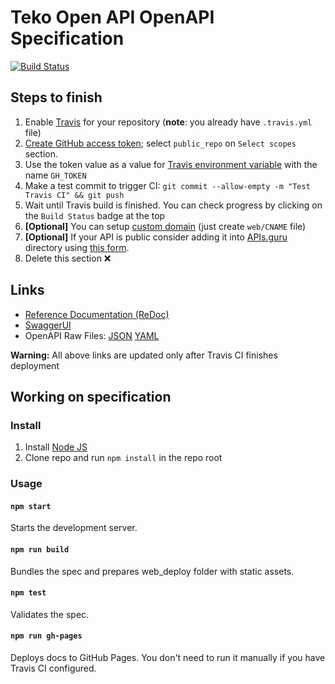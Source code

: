 # Teko Open API OpenAPI Specification
[![Build Status](https://travis-ci.com/teko-vn/api-docs.svg?branch=master)](https://travis-ci.com/teko-vn/api-docs)
## Steps to finish

1. Enable [Travis](https://docs.travis-ci.com/user/getting-started/#To-get-started-with-Travis-CI%3A) for your repository (**note**: you already have `.travis.yml` file)
1. [Create GitHub access token](https://help.github.com/articles/creating-an-access-token-for-command-line-use/); select `public_repo` on `Select scopes` section.
1. Use the token value as a value for [Travis environment variable](https://docs.travis-ci.com/user/environment-variables/#Defining-Variables-in-Repository-Settings) with the name `GH_TOKEN`
1. Make a test commit to trigger CI: `git commit --allow-empty -m "Test Travis CI" && git push`
1. Wait until Travis build is finished. You can check progress by clicking on the `Build Status` badge at the top
1. **[Optional]** You can setup [custom domain](https://help.github.com/articles/using-a-custom-domain-with-github-pages/) (just create `web/CNAME` file)
1. **[Optional]** If your API is public consider adding it into [APIs.guru](https://APIs.guru) directory using [this form](https://apis.guru/add-api/).
1. Delete this section ❌

## Links

- [Reference Documentation (ReDoc)](https://teko-vn.github.io/api-docs/)
- [SwaggerUI](https://teko-vn.github.io/api-docs/swagger-ui/)
- OpenAPI Raw Files: [JSON](https://teko-vn.github.io/api-docs/openapi.json) [YAML](https://teko-vn.github.io/api-docs/openapi.yaml)

**Warning:** All above links are updated only after Travis CI finishes deployment

## Working on specification
### Install

1. Install [Node JS](https://nodejs.org/)
2. Clone repo and run `npm install` in the repo root

### Usage

#### `npm start`
Starts the development server.

#### `npm run build`
Bundles the spec and prepares web_deploy folder with static assets.

#### `npm test`
Validates the spec.

#### `npm run gh-pages`
Deploys docs to GitHub Pages. You don't need to run it manually if you have Travis CI configured.
